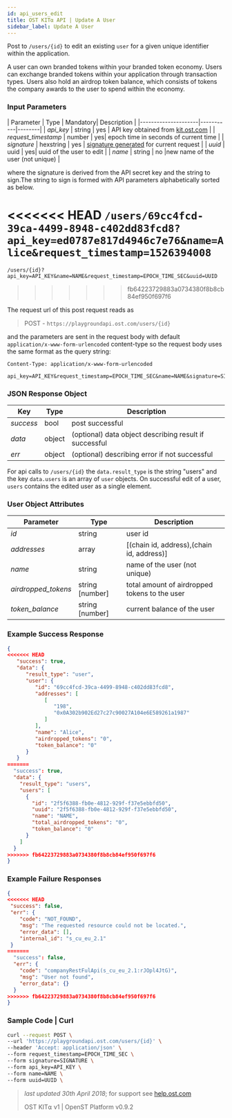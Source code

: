 ```yaml
---
id: api_users_edit
title: OST KIT⍺ API | Update A User
sidebar_label: Update A User
---
```


Post to `/users/{id}` to edit an existing `user` for a given unique identifier within the application.

A user can own branded tokens within your branded token economy.  Users can exchange branded tokens within your application through transaction types.  Users also hold an airdrop token balance, which consists of tokens the company awards to the user to spend within the economy.

### Input Parameters

| Parameter           | Type      | Mandatory| Description  |
|---------------------|-----------|--------|
| _api_key_           | string    | yes | API key obtained from [kit.ost.com](https://kit.ost.com) |
| _request_timestamp_ | number    | yes| epoch time in seconds of current time |
| _signature_         | hexstring | yes | [<u>signature generated</u>](2_98_API_AUTHENTICATION.md) for current request |
| _uuid_              | uuid      | yes| uuid of the user to edit |
| _name_              | string    | no |new name of the user (not unique) |

where the signature is derived from the API secret key and the string to sign.The string to sign is formed with API parameters alphabetically sorted as below.

<<<<<<< HEAD
`/users/69cc4fcd-39ca-4499-8948-c402dd83fcd8?api_key=ed0787e817d4946c7e76&name=Alice&request_timestamp=1526394008`
=======
`/users/{id}?api_key=API_KEY&name=NAME&request_timestamp=EPOCH_TIME_SEC&uuid=UUID`
>>>>>>> fb64223729883a0734380f8b8cb84ef950f697f6

The request url of this post request reads as

> POST - `https://playgroundapi.ost.com/users/{id}`

and the parameters are sent in the request body with default `application/x-www-form-urlencoded` content-type so the request body uses the same format as the query string:

```
Content-Type: application/x-www-form-urlencoded

api_key=API_KEY&request_timestamp=EPOCH_TIME_SEC&name=NAME&signature=SIGNATURE&uuid=UUID

```
### JSON Response Object

| Key        | Type   | Description      |
|------------|--------|------------|
| _success_  | bool   | post successful |
| _data_     | object | (optional) data object describing result if successful   |
| _err_      | object | (optional) describing error if not successful |

For api calls to `/users/{id}` the `data.result_type` is the string "users"
and the key `data.users` is an array of `user` objects.
On successful edit of a user, `users` contains the edited user as a single element.

### User Object Attributes

| Parameter | Type   | Description  |
|-----------|--------|--------|
| _id_      | string | user id |
| _addresses_    | array | [(chain id, address),(chain id, address)]  |
| _name_    | string | name of the user (not unique)  |
| _airdropped_tokens_ | string [number] | 	total amount of airdropped tokens to the user |
| _token_balance_           | string [number] | current balance of the user |

### Example Success Response

```json
{
<<<<<<< HEAD
   "success": true,
   "data": {
      "result_type": "user",
      "user": {
         "id": "69cc4fcd-39ca-4499-8948-c402dd83fcd8",
         "addresses": [
            [
               "198",
               "0x0A302b902Ed27c27c90027A104e6E589261a1987"
            ]
         ],
         "name": "Alice",
         "airdropped_tokens": "0",
         "token_balance": "0"
      }
   }
=======
  "success": true,
  "data": {
    "result_type": "users",
    "users": [
      {
        "id": "2f5f6388-fb0e-4812-929f-f37e5ebbfd50",
        "uuid": "2f5f6388-fb0e-4812-929f-f37e5ebbfd50",
        "name": "NAME",
        "total_airdropped_tokens": "0",
        "token_balance": "0"
      }
    ]
  }
>>>>>>> fb64223729883a0734380f8b8cb84ef950f697f6
}
```

### Example Failure Responses

```json
{
<<<<<<< HEAD
 "success": false,
 "err": {
    "code": "NOT_FOUND",
    "msg": "The requested resource could not be located.",
    "error_data": [],
    "internal_id": "s_cu_eu_2.1"
 }
=======
  "success": false,
  "err": {
    "code": "companyRestFulApi(s_cu_eu_2.1:rJOpl4JtG)",
    "msg": "User not found",
    "error_data": {}
  }
>>>>>>> fb64223729883a0734380f8b8cb84ef950f697f6
}
```

### Sample Code | Curl
```bash
curl --request POST \
--url 'https://playgroundapi.ost.com/users/{id}' \
--header 'Accept: application/json' \
--form request_timestamp=EPOCH_TIME_SEC \
--form signature=SIGNATURE \
--form api_key=API_KEY \
--form name=NAME \
--form uuid=UUID \
```

>_last updated 30th April 2018_; for support see [help.ost.com](help.ost.com)
>
> OST KIT⍺ v1 | OpenST Platform v0.9.2

